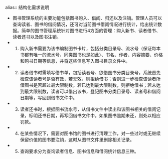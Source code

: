 alias:: 结构化需求说明

- 图书管理系统的主要功能包括图书购入、借阅、归还以及注销。管理人员可以查询读者、图书的借阅情况，还可对当前图书借阅情况进行统计，给出统计数据。简单的图书管理系统针对图书进行4方面的管理：购入新书、读者借书、读者还书以及图书注销。
- 1. 购入新书需要为该书编制图书卡片，包括分类目录号、流水号（保证每本书都有唯一的流水号，同类图书也是如此）、书名、作者、内容摘要、价格和购书日期等信息，并将这些信息写入图书目录文件中。
- 2. 读者借书时需填写借书单，包括读者号、欲借图书分类目录号，系统首先检查该读者号是否有效，若无效，则拒绝借书；否则进一步检查该读者所借图书是否超过最大限制数。若已达到最大限制数，则拒绝借书；若未达到最大限制数，读者可以借出该书，登记图书分类目录号、读者号和借阅日期等，写回到借书文件中。
- 3. 读者还书时，根据图书流水号，从借书文件中读出和该图书相关的借阅记录，标明还书日期，再写回借书文件中。如果图书逾期未还，则处以相应罚款。
- 4. 在某些情况下，需要对图书馆的图书进行清理工作，对一些过时或无继续保留价值的图书要注销，这时从图书文件里删除相关记录。
- 5. 查询要求分为查询读者信息、图书信息和借阅统计信息三种。
